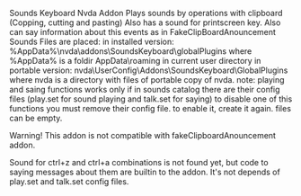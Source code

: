 Sounds Keyboard Nvda Addon
Plays sounds by operations with clipboard (Copping, cutting and pasting)
Also has a sound for printscreen key.
Also can say information about this events as in FakeClipBoardAnouncement
Sounds Files are placed:
in installed version:
%AppData%\nvda\addons\SoundsKeyboard\globalPlugins
where %AppData% is a foldir AppData\roaming in current user directory
in portable version:
nvda\UserConfig\Addons\SoundsKeyboard\GlobalPlugins
where nvda is a directory with files of portable copy of nvda.
note: playing and saing functions works only if in sounds catalog there are their config files (play.set for sound playing and talk.set for saying)
to disable one of this functions you must remove their config file.
to enable it, create it again.
files can be empty.

Warning! This addon is not compatible with fakeClipboardAnouncement addon.

Sound for ctrl+z and ctrl+a combinations is not found yet, but code to saying messages about them are builtin to the addon.
It's not depends of play.set and talk.set config files.
